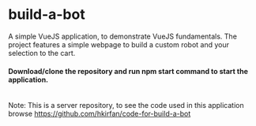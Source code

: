 # build-a-bot
A simple VueJS application, to demonstrate VueJS fundamentals. The project features a simple webpage to build a custom robot and your selection to the cart.
#### Download/clone the repository and run npm start command to start the application. <br /> <br />
Note: This is a server repository, to see the code used in this application browse https://github.com/hkirfan/code-for-build-a-bot
